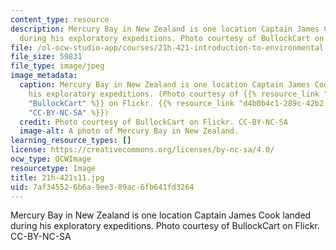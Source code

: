 ```yaml
---
content_type: resource
description: Mercury Bay in New Zealand is one location Captain James Cook landed
  during his exploratory expeditions. Photo courtesy of BullockCart on Flickr. CC-BY-NC-SA
file: /ol-ocw-studio-app/courses/21h-421-introduction-to-environmental-history-spring-2011/7af345526b6a9ee389ac6fb641fd3264_21h-421s11.jpg
file_size: 59831
file_type: image/jpeg
image_metadata:
  caption: Mercury Bay in New Zealand is one location Captain James Cook landed during
    his exploratory expeditions. (Photo courtesy of {{% resource_link "ffe8de9b-8782-4d16-b734-61528e69b076"
    "BullockCart" %}} on Flickr. {{% resource_link "d4b0b4c1-289c-42b2-8977-4302f7c92c3b"
    "CC-BY-NC-SA" %}})
  credit: Photo courtesy of BullockCart on Flickr. CC-BY-NC-SA
  image-alt: A photo of Mercury Bay in New Zealand.
learning_resource_types: []
license: https://creativecommons.org/licenses/by-nc-sa/4.0/
ocw_type: OCWImage
resourcetype: Image
title: 21h-421s11.jpg
uid: 7af34552-6b6a-9ee3-89ac-6fb641fd3264
---
```

Mercury Bay in New Zealand is one location Captain James Cook landed during his exploratory expeditions. Photo courtesy of BullockCart on Flickr. CC-BY-NC-SA